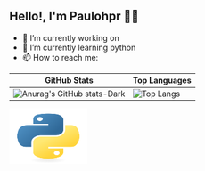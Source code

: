 ## Hello!, I'm Paulohpr 👋🏾

- 🔭 I’m currently working on
- 🌱 I’m currently learning python
- 📫 How to reach me:

| GitHub Stats                                                                                                      | Top Languages                                                                                                      |
|-------------------------------------------------------------------------------------------------------------------|--------------------------------------------------------------------------------------------------------------------|
| ![Anurag's GitHub stats-Dark](https://github-readme-stats.vercel.app/api?username=paulohpr&show_icons=true&theme=dark) | ![Top Langs](https://github-readme-stats.vercel.app/api/top-langs/?username=paulohpr&layout=compact&theme=dark) |

<div style="display: inline-block;">
  <img src="https://raw.githubusercontent.com/devicons/devicon/master/icons/python/python-original.svg" alt="Python" height="100" width="140" style="vertical-align: middle;">
</div>

                                                                                                
